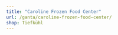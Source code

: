 ```yaml
---
title: "Caroline Frozen Food Center"
url: /ganta/caroline-frozen-food-center/
shop: Tiefkühl
---
```

